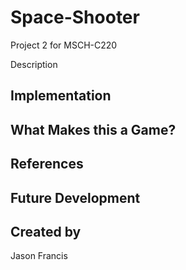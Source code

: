 # Space-Shooter
Project 2 for MSCH-C220

Description

## Implementation

## What Makes this a Game?

## References

## Future Development

## Created by
Jason Francis
